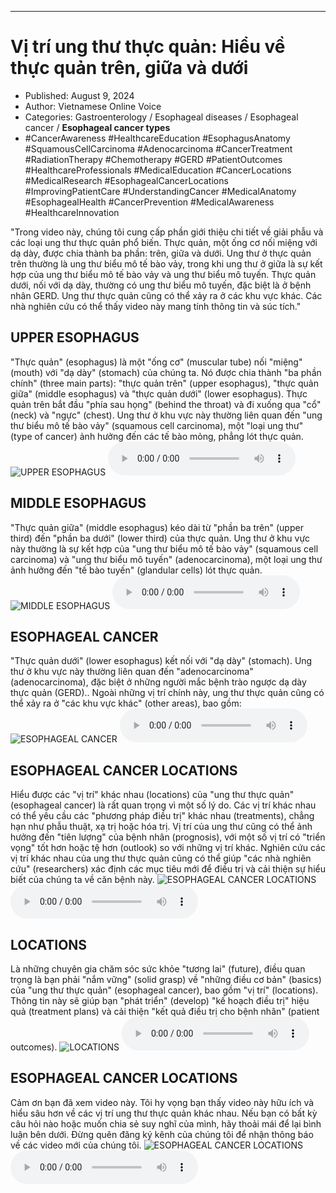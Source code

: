 
---

# Vị trí ung thư thực quản: Hiểu về thực quản trên, giữa và dưới

- Published: August 9, 2024
- Author: Vietnamese Online Voice
- Categories: Gastroenterology / Esophageal diseases / Esophageal cancer / **Esophageal cancer types**
- #CancerAwareness #HealthcareEducation #EsophagusAnatomy #SquamousCellCarcinoma #Adenocarcinoma #CancerTreatment #RadiationTherapy #Chemotherapy #GERD #PatientOutcomes #HealthcareProfessionals #MedicalEducation #CancerLocations #MedicalResearch #EsophagealCancerLocations #ImprovingPatientCare #UnderstandingCancer #MedicalAnatomy #EsophagealHealth #CancerPrevention #MedicalAwareness #HealthcareInnovation

"Trong video này, chúng tôi cung cấp phần giới thiệu chi tiết về giải phẫu và các loại ung thư thực quản phổ biến. Thực quản, một ống cơ nối miệng với dạ dày, được chia thành ba phần: trên, giữa và dưới. Ung thư ở thực quản trên thường là ung thư biểu mô tế bào vảy, trong khi ung thư ở giữa là sự kết hợp của ung thư biểu mô tế bào vảy và ung thư biểu mô tuyến. Thực quản dưới, nối với dạ dày, thường có ung thư biểu mô tuyến, đặc biệt là ở bệnh nhân GERD. Ung thư thực quản cũng có thể xảy ra ở các khu vực khác. Các nhà nghiên cứu có thể thấy video này mang tính thông tin và súc tích."


## UPPER ESOPHAGUS

"Thực quản" (esophagus) là một "ống cơ" (muscular tube) nối "miệng" (mouth) với "dạ dày" (stomach) của chúng ta. Nó được chia thành "ba phần chính" (three main parts): "thực quản trên" (upper esophagus), "thực quản giữa" (middle esophagus) và "thực quản dưới" (lower esophagus). Thực quản trên bắt đầu "phía sau họng" (behind the throat) và đi xuống qua "cổ" (neck) và "ngực" (chest). Ung thư ở khu vực này thường liên quan đến "ung thư biểu mô tế bào vảy" (squamous cell carcinoma), một "loại ung thư" (type of cancer) ảnh hưởng đến các tế bào mỏng, phẳng lót thực quản.
![UPPER ESOPHAGUS](https://http-archiver-apis-production-80.schnworks.com/storage/images/transitions/2024-08-09/transition--32374502492-Montserrat-Bold-004895.jpg)
<audio controls>
    <source src="https://http-archiver-apis-production-80.schnworks.com/storage/storage/audio/file-8214599695.mp3" type="audio/mpeg">
</audio>



## MIDDLE ESOPHAGUS

"Thực quản giữa" (middle esophagus) kéo dài từ "phần ba trên" (upper third) đến "phần ba dưới" (lower third) của thực quản. Ung thư ở khu vực này thường là sự kết hợp của "ung thư biểu mô tế bào vảy" (squamous cell carcinoma) và "ung thư biểu mô tuyến" (adenocarcinoma), một loại ung thư ảnh hưởng đến "tế bào tuyến" (glandular cells) lót thực quản.
![MIDDLE ESOPHAGUS](https://http-archiver-apis-production-80.schnworks.com/storage/images/transitions/2024-08-09/transition--653290991-Montserrat-Bold-1A237E.jpg)
<audio controls>
    <source src="https://http-archiver-apis-production-80.schnworks.com/storage/storage/audio/file-8191298183.mp3" type="audio/mpeg">
</audio>



## ESOPHAGEAL CANCER

"Thực quản dưới" (lower esophagus) kết nối với "dạ dày" (stomach). Ung thư ở khu vực này thường liên quan đến "adenocarcinoma" (adenocarcinoma), đặc biệt ở những người mắc bệnh trào ngược dạ dày thực quản (GERD).. Ngoài những vị trí chính này, ung thư thực quản cũng có thể xảy ra ở "các khu vực khác" (other areas), bao gồm:
![ESOPHAGEAL CANCER](https://http-archiver-apis-production-80.schnworks.com/storage/images/transitions/2024-08-09/transition-41489485209-Montserrat-Bold-880E4F.jpg)
<audio controls>
    <source src="https://http-archiver-apis-production-80.schnworks.com/storage/storage/audio/file-9265542658.mp3" type="audio/mpeg">
</audio>



## ESOPHAGEAL CANCER LOCATIONS

Hiểu được các "vị trí" khác nhau (locations) của "ung thư thực quản" (esophageal cancer) là rất quan trọng vì một số lý do. Các vị trí khác nhau có thể yêu cầu các "phương pháp điều trị" khác nhau (treatments), chẳng hạn như phẫu thuật, xạ trị hoặc hóa trị. Vị trí của ung thư cũng có thể ảnh hưởng đến "tiên lượng" của bệnh nhân (prognosis), với một số vị trí có "triển vọng" tốt hơn hoặc tệ hơn (outlook) so ​​với những vị trí khác. Nghiên cứu các vị trí khác nhau của ung thư thực quản cũng có thể giúp "các nhà nghiên cứu" (researchers) xác định các mục tiêu mới để điều trị và cải thiện sự hiểu biết của chúng ta về căn bệnh này.
![ESOPHAGEAL CANCER LOCATIONS](https://http-archiver-apis-production-80.schnworks.com/storage/images/transitions/2024-08-09/transition-25505052052-Montserrat-Black-4A148C.jpg)
<audio controls>
    <source src="https://http-archiver-apis-production-80.schnworks.com/storage/storage/audio/file-4958696172.mp3" type="audio/mpeg">
</audio>



## LOCATIONS

Là những chuyên gia chăm sóc sức khỏe "tương lai" (future), điều quan trọng là bạn phải "nắm vững" (solid grasp) về "những điều cơ bản" (basics) của "ung thư thực quản" (esophageal cancer), bao gồm "vị trí" (locations). Thông tin này sẽ giúp bạn "phát triển" (develop) "kế hoạch điều trị" hiệu quả (treatment plans) và cải thiện "kết quả điều trị cho bệnh nhân" (patient outcomes).
![LOCATIONS](https://http-archiver-apis-production-80.schnworks.com/storage/images/transitions/2024-08-09/transition-25450588875-Montserrat-Black-4A148C.jpg)
<audio controls>
    <source src="https://http-archiver-apis-production-80.schnworks.com/storage/storage/audio/file-18781768139.mp3" type="audio/mpeg">
</audio>



## ESOPHAGEAL CANCER LOCATIONS

Cảm ơn bạn đã xem video này. Tôi hy vọng bạn thấy video này hữu ích và hiểu sâu hơn về các vị trí ung thư thực quản khác nhau. Nếu bạn có bất kỳ câu hỏi nào hoặc muốn chia sẻ suy nghĩ của mình, hãy thoải mái để lại bình luận bên dưới. Đừng quên đăng ký kênh của chúng tôi để nhận thông báo về các video mới của chúng tôi.
![ESOPHAGEAL CANCER LOCATIONS](https://http-archiver-apis-production-80.schnworks.com/storage/images/transitions/2024-08-09/transition--7827732594-Montserrat-Thin-880E4F.jpg)
<audio controls>
    <source src="https://http-archiver-apis-production-80.schnworks.com/storage/storage/audio/file-990233288.mp3" type="audio/mpeg">
</audio>

